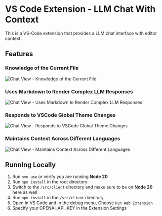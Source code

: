 # VS Code Extension - LLM Chat With Context

This is a VS-Code extension that provides a LLM chat interface with editor context.

## Features

### Knowledge of the Current File

![Chat View - Knowledge of the Current File](media/vscode-extension-file-context.gif)

### Uses Markdown to Render Complex LLM Responses

![Chat View - Uses Markdown to Render Complex LLM Responses](media/vscode-extension-css-file.gif)

### Responds to VSCode Global Theme Changes

![Chat View - Responds to VSCode Global Theme Changes](media/vscode-extension-change-themes.gif)

### Maintains Context Across Different Languages

![Chat View - Maintains Context Across Different Languages](media/vscode-extension-change-files.gif)

## Running Locally

1. Run `nvm use` or verify you are running **Node 20**
2. Run `npm install` in the root directory
3. Switch to the `/src/client` directory and make sure to be on **Node 20** here as well
4. Run `npm install` in the `/src/client` directory
5. Open in VS Code and in the debug menu, Choose `Run Web Extension`
6. Specify your OPENAI_API_KEY in the Extension Settings

